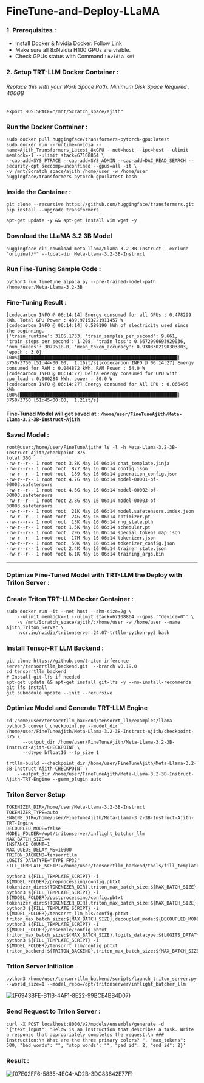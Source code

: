 # FineTune-and-Deploy-LLaMA

### 1. Prerequisites : 
- Install Docker & Nvidia Docker. Follow [Link](https://docs.nvidia.com/datacenter/cloud-native/container-toolkit/latest/install-guide.html) </br>
- Make sure all 8xNvidia H100 GPUs are visible. </br>
- Check GPUs status with Command : `nvidia-smi`


### 2. Setup TRT-LLM Docker Container : 

###### Replace this with your Work Space Path. Minimum Disk Space Required : 400GB

```
export HOSTSPACE="/mnt/Scratch_space/ajith"  
```
### Run the Docker Container : 

```
sudo docker pull huggingface/transformers-pytorch-gpu:latest
sudo docker run --runtime=nvidia --name=Ajith_Transformers_Latest_8xGPU --net=host --ipc=host --ulimit memlock=-1 --ulimit stack=67108864 \
--cap-add=SYS_PTRACE --cap-add=SYS_ADMIN --cap-add=DAC_READ_SEARCH --security-opt seccomp=unconfined --gpus=all -it \ 
-v /mnt/Scratch_space/ajith:/home/user -w /home/user huggingface/transformers-pytorch-gpu:latest bash
```

### Inside the Container : 

```
git clone --recursive https://github.com/huggingface/transformers.git 
pip install --upgrade transformers
```
```
apt-get update -y && apt-get install vim wget -y
```

### Download the LLaMA 3.2 3B Model 
```
huggingface-cli download meta-llama/Llama-3.2-3B-Instruct --exclude "original/*" --local-dir Meta-Llama-3.2-3B-Instruct
```

### Run Fine-Tuning Sample Code : 
```
python3 run_finetune_alpaca.py --pre-trained-model-path /home/user/Meta-Llama-3.2-3B
```

### Fine-Tuning Result : 
```
[codecarbon INFO @ 06:14:14] Energy consumed for all GPUs : 0.478299 kWh. Total GPU Power : 439.97153721911457 W
[codecarbon INFO @ 06:14:14] 0.589190 kWh of electricity used since the beginning.
{'train_runtime': 3105.1733, 'train_samples_per_second': 9.661, 'train_steps_per_second': 1.208, 'train_loss': 0.6672996693929036, 'num_tokens': 3079518.0, 'mean_token_accuracy': 0.9303302190303803, 'epoch': 3.0}
100%|██████████████████████████████████████████████████████████| 3750/3750 [51:44<00:00,  1.16it/s][codecarbon INFO @ 06:14:27] Energy consumed for RAM : 0.044872 kWh. RAM Power : 54.0 W
[codecarbon INFO @ 06:14:27] Delta energy consumed for CPU with cpu_load : 0.000284 kWh, power : 80.0 W
[codecarbon INFO @ 06:14:27] Energy consumed for All CPU : 0.066495 kWh
100%|██████████████████████████████████████████████████████████| 3750/3750 [51:45<00:00,  1.21it/s]
```

#### Fine-Tuned Model will get saved at : ```/home/user/FineTuneAjith/Meta-Llama-3.2-3B-Instruct-Ajith```

### Saved Model : 
```
root@user:/home/user/FineTuneAjith# ls -l -h Meta-Llama-3.2-3B-Instruct-Ajith/checkpoint-375
total 36G
-rw-r--r-- 1 root root 3.8K May 16 06:14 chat_template.jinja
-rw-r--r-- 1 root root  877 May 16 06:14 config.json
-rw-r--r-- 1 root root  189 May 16 06:14 generation_config.json
-rw-r--r-- 1 root root 4.7G May 16 06:14 model-00001-of-00003.safetensors
-rw-r--r-- 1 root root 4.6G May 16 06:14 model-00002-of-00003.safetensors
-rw-r--r-- 1 root root 2.8G May 16 06:14 model-00003-of-00003.safetensors
-rw-r--r-- 1 root root  21K May 16 06:14 model.safetensors.index.json
-rw-r--r-- 1 root root  24G May 16 06:14 optimizer.pt
-rw-r--r-- 1 root root  15K May 16 06:14 rng_state.pth
-rw-r--r-- 1 root root 1.5K May 16 06:14 scheduler.pt
-rw-r--r-- 1 root root  296 May 16 06:14 special_tokens_map.json
-rw-r--r-- 1 root root  17M May 16 06:14 tokenizer.json
-rw-r--r-- 1 root root  50K May 16 06:14 tokenizer_config.json
-rw-r--r-- 1 root root 2.4K May 16 06:14 trainer_state.json
-rw-r--r-- 1 root root 6.1K May 16 06:14 training_args.bin
```

-----

### Optimize Fine-Tuned Model with TRT-LLM the Deploy with Triton Server : 

### Create Triton TRT-LLM Docker Container : 
```
sudo docker run -it --net host --shm-size=2g \
    --ulimit memlock=-1 --ulimit stack=67108864 --gpus '"device=0"' \
    -v /mnt/Scratch_space/ajith/:/home/user -w /home/user --name Ajith_Triton_Server \
    nvcr.io/nvidia/tritonserver:24.07-trtllm-python-py3 bash
```
### Install Tensor-RT LLM Backend : 
```
git clone https://github.com/triton-inference-server/tensorrtllm_backend.git  --branch v0.19.0
cd tensorrtllm_backend
# Install git-lfs if needed
apt-get update && apt-get install git-lfs -y --no-install-recommends
git lfs install
git submodule update --init --recursive
```
### Optimize Model and Generate TRT-LLM Engine
```
cd /home/user/tensorrtllm_backend/tensorrt_llm/examples/llama
python3 convert_checkpoint.py --model_dir /home/user/FineTuneAjith/Meta-Llama-3.2-3B-Instruct-Ajith/checkpoint-375 \
      --output_dir /home/user/FineTuneAjith/Meta-Llama-3.2-3B-Instruct-Ajith-CHECKPOINT \
      --dtype bfloat16 --tp_size 1

trtllm-build --checkpoint_dir /home/user/FineTuneAjith/Meta-Llama-3.2-3B-Instruct-Ajith-CHECKPOINT \
    --output_dir /home/user/FineTuneAjith/Meta-Llama-3.2-3B-Instruct-Ajith-TRT-Engine --gemm_plugin auto
```


### Triton Server Setup 
```
TOKENIZER_DIR=/home/user/Meta-Llama-3.2-3B-Instruct
TOKENIZER_TYPE=auto
ENGINE_DIR=/home/user/FineTuneAjith/Meta-Llama-3.2-3B-Instruct-Ajith-TRT-Engine
DECOUPLED_MODE=false
MODEL_FOLDER=/opt/tritonserver/inflight_batcher_llm
MAX_BATCH_SIZE=4
INSTANCE_COUNT=1
MAX_QUEUE_DELAY_MS=10000
TRITON_BACKEND=tensorrtllm
LOGITS_DATATYPE="TYPE_FP32"
FILL_TEMPLATE_SCRIPT=/home/user/tensorrtllm_backend/tools/fill_template.py

python3 ${FILL_TEMPLATE_SCRIPT} -i ${MODEL_FOLDER}/preprocessing/config.pbtxt tokenizer_dir:${TOKENIZER_DIR},triton_max_batch_size:${MAX_BATCH_SIZE},preprocessing_instance_count:${INSTANCE_COUNT} 
python3 ${FILL_TEMPLATE_SCRIPT} -i ${MODEL_FOLDER}/postprocessing/config.pbtxt tokenizer_dir:${TOKENIZER_DIR},triton_max_batch_size:${MAX_BATCH_SIZE},postprocessing_instance_count:${INSTANCE_COUNT}
python3 ${FILL_TEMPLATE_SCRIPT} -i ${MODEL_FOLDER}/tensorrt_llm_bls/config.pbtxt triton_max_batch_size:${MAX_BATCH_SIZE},decoupled_mode:${DECOUPLED_MODE},bls_instance_count:${INSTANCE_COUNT},logits_datatype:${LOGITS_DATATYPE}
python3 ${FILL_TEMPLATE_SCRIPT} -i ${MODEL_FOLDER}/ensemble/config.pbtxt triton_max_batch_size:${MAX_BATCH_SIZE},logits_datatype:${LOGITS_DATATYPE}
python3 ${FILL_TEMPLATE_SCRIPT} -i ${MODEL_FOLDER}/tensorrt_llm/config.pbtxt triton_backend:${TRITON_BACKEND},triton_max_batch_size:${MAX_BATCH_SIZE},decoupled_mode:${DECOUPLED_MODE},engine_dir:${ENGINE_DIR},max_queue_delay_microseconds:${MAX_QUEUE_DELAY_MS},batching_strategy:inflight_fused_batching,encoder_input_features_data_type:TYPE_FP16,logits_datatype:${LOGITS_DATATYPE}
```

### Triton Server Initiation 

```
python3 /home/user/tensorrtllm_backend/scripts/launch_triton_server.py --world_size=1 --model_repo=/opt/tritonserver/inflight_batcher_llm
```
![{F6943BFE-B11B-4AF1-8E22-99BCE4BB4D07}](https://github.com/user-attachments/assets/669f2ee4-f878-4c12-a5a7-359145dd1b9f)


### Send Request to Triton Server : 
```
curl -X POST localhost:8000/v2/models/ensemble/generate -d '{"text_input": "Below is an instruction that describes a task. Write a response that appropriately completes the request.\n ### Instruction:\n What are the three primary colors? ", "max_tokens": 500, "bad_words": "", "stop_words": "", "pad_id": 2, "end_id": 2}'
```

### Result : 
![{07E02FF6-5835-4EC4-AD2B-3DC83642E77F}](https://github.com/user-attachments/assets/77bfc69c-f5b5-4045-b56e-3e42ceac7a17)
